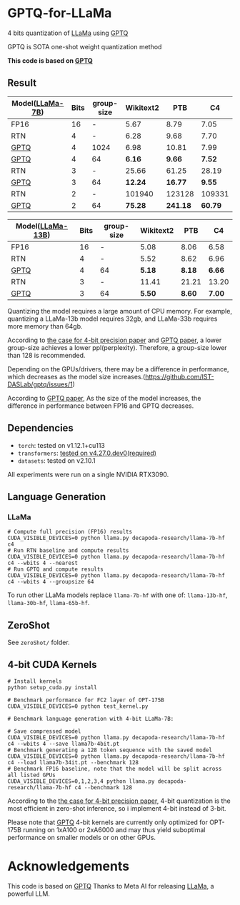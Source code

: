 # GPTQ-for-LLaMa
4 bits quantization of [LLaMa](https://arxiv.org/abs/2302.13971) using [GPTQ](https://arxiv.org/abs/2210.17323)

GPTQ is SOTA one-shot weight quantization method

**This code is based on [GPTQ](https://github.com/IST-DASLab/gptq)**

## Result
| Model([LLaMa-7B](https://arxiv.org/abs/2302.13971))      | Bits | group-size | Wikitext2 |   PTB     |    C4   |
| ---------                                                | ---- | ---------- | --------- | --------- | ------- |
| FP16                                                     |  16  |     -      |    5.67   |    8.79   |   7.05  | 
| RTN                                                      |  4   |     -      |    6.28   |    9.68   |   7.70  | 
| [GPTQ](https://arxiv.org/abs/2210.17323)                 |  4   |   1024     |    6.98   |   10.81   |   7.99  |
| [GPTQ](https://arxiv.org/abs/2210.17323)                 |  4   |    64      |    **6.16**   |    **9.66**   |   **7.52**  | 
| RTN                                                      |  3   |     -      |    25.66   |    61.25   |   28.19  | 
| [GPTQ](https://arxiv.org/abs/2210.17323)                 |  3   |    64      |    **12.24**   |    **16.77**   |   **9.55**  | 
| RTN                                                      |  2   |     -      |    101940   |    123128   |   109331  | 
| [GPTQ](https://arxiv.org/abs/2210.17323)                 |  2   |    64      |    **75.28**   |    **241.18**   |   **60.79**  |

| Model([LLaMa-13B](https://arxiv.org/abs/2302.13971))     | Bits | group-size | Wikitext2 |   PTB     |    C4   |
| ---------                                                | ---- | ---------- | --------- | --------- | ------- |
| FP16                                                     |  16  |     -      |    5.08   |    8.06   |   6.58  | 
| RTN                                                      |  4   |     -      |    5.52   |    8.62   |   6.96  | 
| [GPTQ](https://arxiv.org/abs/2210.17323)                 |  4   |    64      |    **5.18**   |    **8.18**   |   **6.66**  |
| RTN                                                      |  3   |     -      |    11.41   |    21.21   |   13.20  | 
| [GPTQ](https://arxiv.org/abs/2210.17323)                 |  3   |    64      |    **5.50**   |    **8.60**   |   **7.00**  |

Quantizing the model requires a large amount of CPU memory. For example, quantizing a LLaMa-13b model requires 32gb, and LLaMa-33b requires more memory than 64gb.

According to [the case for 4-bit precision paper](https://arxiv.org/abs/2212.09720) and [GPTQ paper](https://arxiv.org/abs/2210.17323), a lower group-size achieves a lower ppl(perplexity). Therefore, a group-size lower than 128 is recommended.

Depending on the GPUs/drivers, there may be a difference in performance, which decreases as the model size increases.(https://github.com/IST-DASLab/gptq/issues/1)

According to [GPTQ paper](https://arxiv.org/abs/2210.17323), As the size of the model increases, the difference in performance between FP16 and GPTQ decreases.

## Dependencies

* `torch`: tested on v1.12.1+cu113
* `transformers`: [tested on v4.27.0.dev0(required)](https://github.com/zphang/transformers/tree/llama_push)
* `datasets`: tested on v2.10.1

All experiments were run on a single NVIDIA RTX3090.

## Language Generation

### LLaMa
```
# Compute full precision (FP16) results
CUDA_VISIBLE_DEVICES=0 python llama.py decapoda-research/llama-7b-hf c4
# Run RTN baseline and compute results
CUDA_VISIBLE_DEVICES=0 python llama.py decapoda-research/llama-7b-hf c4 --wbits 4 --nearest
# Run GPTQ and compute results
CUDA_VISIBLE_DEVICES=0 python llama.py decapoda-research/llama-7b-hf c4 --wbits 4 --groupsize 64
````

To run other LLaMa models replace `llama-7b-hf` with one of: `llama-13b-hf`, `llama-30b-hf`, `llama-65b-hf`.

## ZeroShot

See `zeroShot/` folder.

## 4-bit CUDA Kernels 
```
# Install kernels
python setup_cuda.py install

# Benchmark performance for FC2 layer of OPT-175B
CUDA_VISIBLE_DEVICES=0 python test_kernel.py

# Benchmark language generation with 4-bit LLaMa-7B:

# Save compressed model
CUDA_VISIBLE_DEVICES=0 python llama.py decapoda-research/llama-7b-hf c4 --wbits 4 --save llama7b-4bit.pt
# Benchmark generating a 128 token sequence with the saved model
CUDA_VISIBLE_DEVICES=0 python llama.py decapoda-research/llama-7b-hf c4 --load llama7b-34it.pt --benchmark 128
# Benchmark FP16 baseline, note that the model will be split across all listed GPUs
CUDA_VISIBLE_DEVICES=0,1,2,3,4 python llama.py decapoda-research/llama-7b-hf c4 --benchmark 128
```

According to the [the case for 4-bit precision paper](https://arxiv.org/abs/2212.09720), 4-bit quantization is the most efficient in zero-shot inference, so i implement 4-bit instead of 3-bit.

Please note that [GPTQ](https://github.com/IST-DASLab/gptq) 4-bit kernels are currently only optimized for OPT-175B running on 1xA100 or 2xA6000 and may thus yield suboptimal performance on smaller models or on other GPUs.

# Acknowledgements
This code is based on [GPTQ](https://github.com/IST-DASLab/gptq)
Thanks to Meta AI for releasing [LLaMa](https://arxiv.org/abs/2302.13971), a powerful LLM.
